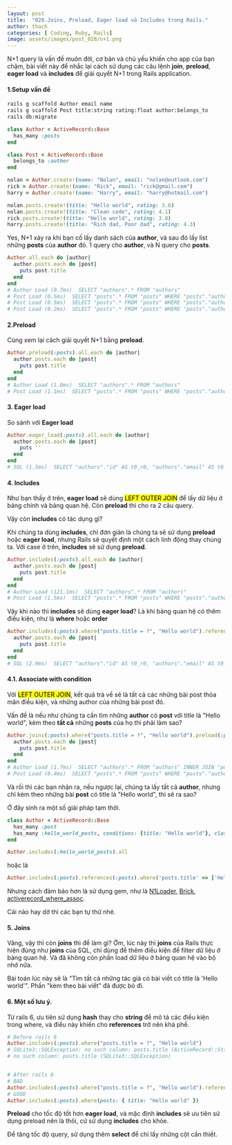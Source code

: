 ```yaml
---
layout: post
title:  "028.Joins, Preload, Eager load và Includes trong Rails."
author: thach
categories: [ Coding, Ruby, Rails]
image: assets/images/post_028/n+1.png
---
```

N+1 query là vấn đề muôn đời, cơ bản và chủ yếu khiến cho app của bạn chậm, bài viết này để nhắc lại cách sử dụng các câu lệnh **join**, **preload**, **eager load** và **includes** để giải quyết N+1 trong Rails application.

#### 1.Setup vấn đề
```sh
rails g scaffold Author email name
rails g scaffold Post title:string rating:float author:belongs_to
rails db:migrate
```
```ruby
class Author < ActiveRecord::Base
  has_many :posts
end

class Post < ActiveRecord::Base
  belongs_to :author
end
```
```ruby
nolan = Author.create!(name: "Nolan", email: "nolan@outlook.com")
rick = Author.create!(name: "Rick", email: "rick@gmail.com")
harry = Author.create!(name: "Harry", email: "harry@hotmail.com")

nolan.posts.create!(title: "Hello world", rating: 3.6)
nolan.posts.create!(title: "Clean code", rating: 4.1)
rick.posts.create!(title: "Hello world", rating: 3.8)
harry.posts.create!(title: "Rich dad, Poor dad", rating: 4.3)
```
Yes, N+1 xảy ra khi bạn cố lấy danh sách của **author**, và sau đó lấy list những **posts** của **author** đó. 1 query cho **author**, và N query cho **posts**.

```ruby
Author.all.each do |author|
  author.posts.each do |post|
    puts post.title
  end
end
# Author Load (0.7ms)  SELECT "authors".* FROM "authors"
# Post Load (0.5ms)  SELECT "posts".* FROM "posts" WHERE "posts"."author_id" = $1  [["author_id", 1]]
# Post Load (0.5ms)  SELECT "posts".* FROM "posts" WHERE "posts"."author_id" = $1  [["author_id", 2]]
# Post Load (0.2ms)  SELECT "posts".* FROM "posts" WHERE "posts"."author_id" = $1  [["author_id", 3]]
```

#### 2.Preload
Cùng xem lại cách giải quyết N+1 bằng **preload**.
```ruby
Author.preload(:posts).all.each do |author|
  author.posts.each do |post|
    puts post.title
  end
end
# Author Load (1.0ms)  SELECT "authors".* FROM "authors"
# Post Load (1.1ms)  SELECT "posts".* FROM "posts" WHERE "posts"."author_id" IN ($1, $2, $3)  [["author_id", 1], ["author_id", 2], ["author_id", 3]]
```

#### 3. Eager load
So sánh với **Eager load**
```ruby
Author.eager_load(:posts).all.each do |author|
  author.posts.each do |post|
    puts ''
  end
end
# SQL (1.5ms)  SELECT "authors"."id" AS t0_r0, "authors"."email" AS t0_r1, "authors"."name" AS t0_r2, "authors"."created_at" AS t0_r3, "authors"."updated_at" AS t0_r4, "posts"."id" AS t1_r0, "posts"."title" AS t1_r1, "posts"."title" AS t1_r2, "posts"."author_id" AS t1_r3, "posts"."created_at" AS t1_r4, "posts"."updated_at" AS t1_r5 FROM "authors" LEFT OUTER JOIN "posts" ON "posts"."author_id" = "authors"."id"
```
#### 4. Includes
Như bạn thấy ở trên, **eager load** sẽ dùng <mark>LEFT OUTER JOIN</mark> để lấy dữ liệu ở bảng chính và bảng quan hệ. Còn **preload** thì cho ra 2 câu query.

Vậy còn **includes** có tác dụng gì?

Khi chúng ta dùng **includes**, chỉ đơn giản là chúng ta sẽ sử dụng **preload** hoặc **eager load**, nhưng Rails sẽ quyết định một cách linh động thay chúng ta. Với case ở trên, **includes** sẽ sử dụng **preload**.

```ruby
Author.includes(:posts).all.each do |author|
  author.posts.each do |post|
    puts post.title
  end
end
# Author Load (121.1ms)  SELECT "authors".* FROM "authors"
# Post Load (1.5ms)  SELECT "posts".* FROM "posts" WHERE "posts"."author_id" IN ($1, $2, $3)  [["author_id", 1], ["author_id", 2], ["author_id", 3]]
```

Vậy khi nào thì **includes** sẽ dùng **eager load**? Là khi bảng quan hệ có thêm điều kiện, như là **where** hoặc **order**

```ruby
Author.includes(:posts).where("posts.title = ?", "Hello world").references(:posts).each do |author|
  author.posts.each do |post|
    puts post.title
  end
end
# SQL (2.9ms)  SELECT "authors"."id" AS t0_r0, "authors"."email" AS t0_r1, "authors"."name" AS t0_r2, "authors"."created_at" AS t0_r3, "authors"."updated_at" AS t0_r4, "posts"."id" AS t1_r0, "posts"."title" AS t1_r1, "posts"."title" AS t1_r2, "posts"."author_id" AS t1_r3, "posts"."created_at" AS t1_r4, "posts"."updated_at" AS t1_r5 FROM "authors" LEFT OUTER JOIN "posts" ON "posts"."author_id" = "authors"."id" WHERE (posts.title = $1)  [[nil, "Hello world"]]
```

#### 4.1. Associate with condition
Với <mark>LEFT OUTER JOIN</mark>, kết quả trả về sẽ là tất cả các những bài post thỏa mãn điều kiện, và những author của những bài post đó.

Vấn đề là nếu như chúng ta cần tìm những **author** có **post** với title là "Hello world", kèm theo **tất cả** những **posts** của họ thì phải làm sao?

```ruby
Author.joins(:posts).where("posts.title = ?", "Hello world").preload(:posts).each do |author|
  author.posts.each do |post|
    puts post.title
  end
end
# Author Load (1.7ms)  SELECT "authors".* FROM "authors" INNER JOIN "posts" ON "posts"."author_id" = "authors"."id" WHERE (posts.title = $1)  [[nil, "Hello world"]]
# Post Load (0.4ms)  SELECT "posts".* FROM "posts" WHERE "posts"."author_id" = $1  [["author_id", 1]]
```

Và rồi thì các bạn nhận ra, nếu ngược lại, chúng ta lấy tất cả **author**, nhưng chỉ kèm theo những bài **post** có title là "Hello world", thì sẽ ra sao?

Ở đây sinh ra một số giải pháp tạm thời.
```ruby
class Author < ActiveRecord::Base
  has_many :post
  has_many :hello_world_posts, conditions: {title: "Hello world"}, class_name: "Post"
end

Author.includes(:hello_world_posts).all

```
hoặc là

```ruby
Author.includes(:posts).references(:posts).where('posts.title' => ['Hello world', nil])
```
Nhưng cách đảm bảo hơn là sử dụng gem, như là [N1Loader](https://github.com/djezzzl/n1_loader), [Brick](https://github.com/lorint/brick), [activerecord_where_assoc](https://github.com/MaxLap/activerecord_where_assoc).

Cái nào hay dở thì các bạn tự thử nhé.

#### 5. Joins
Vâng, vậy thì còn **joins** thì để làm gì? Ờm, lúc này thì **joins** của Rails thực hiện đúng như **joins** của SQL, chỉ dùng để thêm điều kiện để filter dữ liệu ở bảng quan hệ. Và đã không còn phần load dữ liệu ở bảng quan hệ vào bộ nhớ nữa.

Bài toán lúc này sẽ là "Tìm tất cả những tác giả có bài viết có title là 'Hello world'". Phần "kèm theo bài viết" đã được bỏ đi.

#### 6. Một số lưu ý.
Từ rails 6, ưu tiên sử dụng **hash** thay cho **string** để mô tả các điều kiện trong where, và điều này khiến cho **references** trở nên khá phế.
```ruby
# Before rails 6
Author.includes(:posts).where("posts.title = ?", "Hello world")
# SQLite3::SQLException: no such column: posts.title (ActiveRecord::StatementInvalid)
# no such column: posts.title (SQLite3::SQLException)


# After rails 6
# BAD
Author.includes(:posts).where("posts.title = ?", "Hello world").references(:posts)
# GOOD
Author.includes(:posts).where(posts: { title: "Hello world" })
```

**Preload** cho tốc độ tốt hơn **eager load**, và mặc định **includes** sẽ ưu tiên sử dụng preload nên là thôi, cứ sử dụng **includes** cho khỏe.

Để tăng tốc độ query, sử dụng thêm **select** để chỉ lấy những cột cần thiết.
